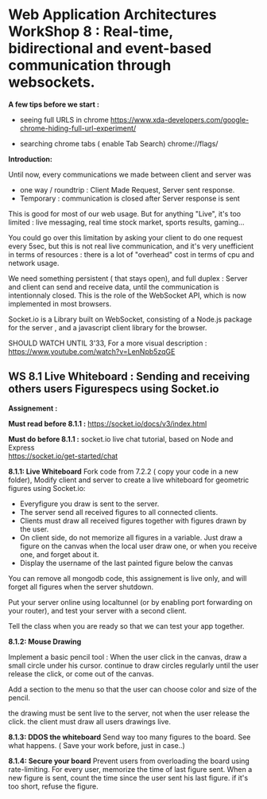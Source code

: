 # Web Application Architectures WorkShop 8 : Real-time, bidirectional and event-based communication through websockets.



**A few tips before we start :**

- seeing full URLS in chrome
https://www.xda-developers.com/google-chrome-hiding-full-url-experiment/

- searching chrome tabs ( enable Tab Search)
chrome://flags/


**Introduction:**

Until now, every communications we made between client and server was  
- one way / roundtrip  : Client Made Request, Server sent response. 
- Temporary : communication is closed after Server response is sent

This is good for most of our web usage. But for anything "Live", it's too limited : live messaging, real time stock market, sports results, gaming...

You could go over this limitation by asking your client to do one request every 5sec, but this is not real live communication, and it's very  unefficient in terms of resources : there is a lot of "overhead" cost in terms of cpu and network usage. 

We need something persistent ( that stays open), and full duplex  : Server and client can send and receive data, until the communication is intentionnaly closed. This is the role of the WebSocket API, which is now implemented in most browsers.

Socket.io is a Library built on WebSocket, consisting of a Node.js package for the server , and a javascript client library for the browser.

SHOULD WATCH UNTIL 3'33, For a more visual description :
https://www.youtube.com/watch?v=LenNpb5zqGE




## WS 8.1 Live Whiteboard : Sending and receiving others users Figurespecs using Socket.io

**Assignement :** 

**Must read before 8.1.1 :**
https://socket.io/docs/v3/index.html

**Must do before 8.1.1 :**
socket.io live chat tutorial, based on Node and Express  
https://socket.io/get-started/chat

**8.1.1: Live Whiteboard**
Fork code from 7.2.2 ( copy your code in a new folder), Modify client and server to create a live whiteboard for geometric figures using Socket.io: 
- Everyfigure you draw is sent to the server. 
- The server send all received figures to all connected clients. 
- Clients must draw all received figures together with figures drawn by the user.
- On client side, do not memorize all figures in a variable. Just draw a figure on the canvas when the local user draw one, or when you receive one, and forget about it.
- Display the username of the last painted figure below the canvas

You can remove all mongodb code, this assignement is live only, and will forget all figures when the server shutdown.

Put your server online using localtunnel (or by enabling port forwarding on your router), and test your server with a second client.

Tell the class when you are ready so that we can test your app together.


**8.1.2: Mouse Drawing**

Implement a basic pencil tool : When the user click in the canvas, draw a small circle under his cursor. continue to draw circles regularly until the user release the click, or come out of the canvas.

Add a section to the menu so that the user can choose color and size of the pencil.

the drawing must be sent live to the server, not when the user release the click. the client must draw all users drawings live.

**8.1.3: DDOS the whiteboard**
Send way too many figures to the board. See what happens. ( Save your work before, just in case..)

**8.1.4: Secure your board**
Prevent users from overloading the board using rate-limiting.
For every user, memorize the time of last figure sent. When a new figure is sent, count the time since the user sent his last figure. if it's too short, refuse the figure.

